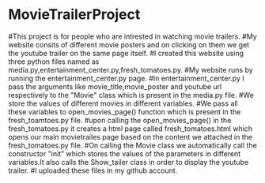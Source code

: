 # MovieTrailerProject
#This project is for people who are intrested in watching movie trailers.
#My website consits of different movie posters and on clicking on them we get the youtube trailer on the same page itself. 
#I created this website using three python files named as media.py,entertainment_center.py,fresh_tomatoes.py.
#My website runs by running the entertainment_center.py page.
#In entertainment_center.py I pass the arguments like movie_title,movie_poster and youtube url respectively to the "Movie" class which is present in the media.py file.
#We store the values of different movies in different variables.
#We pass all these variables to open_movies_page() function which is present in the fresh_toamtoes.py file.
#upon calling the open_movies_page() in the fresh_tomatoes.py it creates a html page called fresh_tomatoes.html which opens our main movietrailes page based on the content we attached in the fresh_tomatoes.py file.
#On calling the Movie class we automatically call the constructor "init" which stores the values of the parameters in different variables.It also calls the Show_tailer class in order to display the youtube trailer.
#I uploaded these files in my github account.
